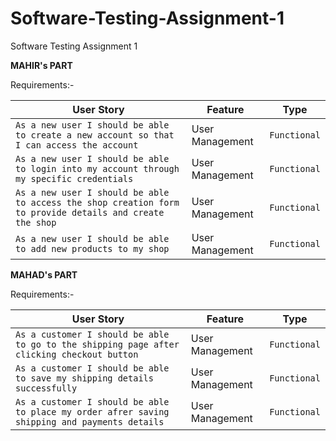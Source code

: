 # Software-Testing-Assignment-1
Software Testing Assignment 1

**MAHIR's PART**

Requirements:-

| User Story    | Feature       | Type            
| ------------- | ------------- | --------    |
| `As a new user I should be able to create a new account so that I can access the account` | User Management    | `Functional`   |
| `As a new user I should be able to login into my account through my specific credentials` |  User Management | `Functional`   |
| `As a new user I should be able to access the shop creation form to provide details and create the shop`         |  User Management | `Functional`   |
| `As a new user I should be able to add new products to my shop` | User Management | `Functional`   |

**MAHAD's PART**

Requirements:-

| User Story    | Feature       | Type            
| ------------- | ------------- | --------    |
| `As a customer I should be able to go to the shipping page after clicking checkout button` | User Management    | `Functional`   |
| `As a customer I should be able to save my shipping details successfully` |  User Management | `Functional`   |
| `As a customer I should be able to place my order afrer saving shipping and payments details`|  User Management | `Functional`   |
